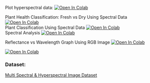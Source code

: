 
Plot hyperspectral data:
[![Open In Colab](https://colab.research.google.com/assets/colab-badge.svg)](https://colab.research.google.com/github/p-p-p-p/Spectral-Data-Analysis/blob/main/dataset/plot.ipynb) <br>


Plant Health Classification: Fresh vs Dry Using Spectral Data
[![Open In Colab](https://colab.research.google.com/assets/colab-badge.svg)](https://colab.research.google.com/github/p-p-p-p/Spectral-Data-Analysis/blob/main/Fresh_vs_Dry.ipynb) <br>
Plant Classification Using Spectral Data
[![Open In Colab](https://colab.research.google.com/assets/colab-badge.svg)](https://colab.research.google.com/github/p-p-p-p/Spectral-Data-Analysis/blob/main/Plant_Classification.ipynb) <br>
Spectral Analysis
[![Open In Colab](https://colab.research.google.com/assets/colab-badge.svg)](https://colab.research.google.com/github/p-p-p-p/Spectral-Data-Analysis/blob/main/spectral_analysis.ipynb) <br>

Reflectance vs Wavelength Graph Using RGB Image
[![Open In Colab](https://colab.research.google.com/assets/colab-badge.svg)](https://colab.research.google.com/github/p-p-p-p/Spectral-Data-Analysis/blob/main/Spectral_Reflection_of_Visible_Light_on_Leaves.ipynb) <br>

[![Open In Colab](https://colab.research.google.com/assets/colab-badge.svg)](https://colab.research.google.com/github/p-p-p-p/Spectral-Data-Analysis/blob/main/spectral.ipynb) <br>


### Dataset:
[Multi Spectral & Hyperspectral Image Dataset](https://figshare.com/articles/dataset/_b_A_multi-spectral_and_hyperspectral_image_dataset_for_evaluating_the_health_status_of_avocado_olive_and_vineyard_b_/26950660?file=49034797)
